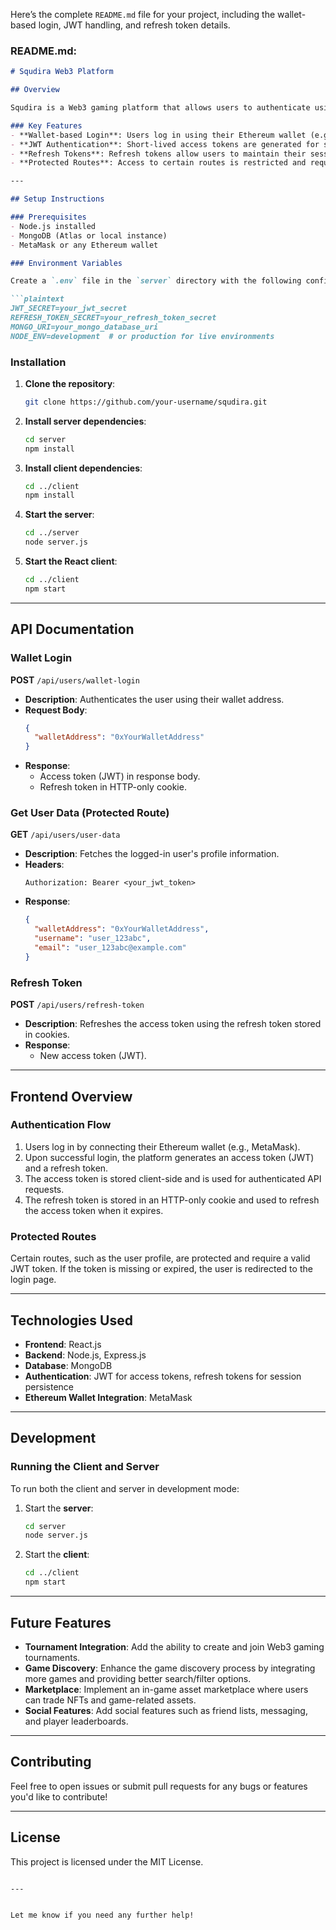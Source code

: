 Here’s the complete `README.md` file for your project, including the wallet-based login, JWT handling, and refresh token details.

### **README.md**:

```markdown
# Squdira Web3 Platform

## Overview

Squdira is a Web3 gaming platform that allows users to authenticate using their Ethereum wallet and securely interact with various Web3 games. The platform uses **JWT** and **refresh token** mechanisms for authentication, ensuring a seamless and secure experience for users.

### Key Features
- **Wallet-based Login**: Users log in using their Ethereum wallet (e.g., MetaMask).
- **JWT Authentication**: Short-lived access tokens are generated for secure API access.
- **Refresh Tokens**: Refresh tokens allow users to maintain their session for up to 7 days without needing to re-login.
- **Protected Routes**: Access to certain routes is restricted and requires valid authentication.

---

## Setup Instructions

### Prerequisites
- Node.js installed
- MongoDB (Atlas or local instance)
- MetaMask or any Ethereum wallet

### Environment Variables

Create a `.env` file in the `server` directory with the following configuration:

```plaintext
JWT_SECRET=your_jwt_secret
REFRESH_TOKEN_SECRET=your_refresh_token_secret
MONGO_URI=your_mongo_database_uri
NODE_ENV=development  # or production for live environments
```

### Installation

1. **Clone the repository**:
   ```bash
   git clone https://github.com/your-username/squdira.git
   ```

2. **Install server dependencies**:
   ```bash
   cd server
   npm install
   ```

3. **Install client dependencies**:
   ```bash
   cd ../client
   npm install
   ```

4. **Start the server**:
   ```bash
   cd ../server
   node server.js
   ```

5. **Start the React client**:
   ```bash
   cd ../client
   npm start
   ```

---

## API Documentation

### Wallet Login

**POST** `/api/users/wallet-login`

- **Description**: Authenticates the user using their wallet address.
- **Request Body**:
  ```json
  {
    "walletAddress": "0xYourWalletAddress"
  }
  ```
- **Response**:
  - Access token (JWT) in response body.
  - Refresh token in HTTP-only cookie.

### Get User Data (Protected Route)

**GET** `/api/users/user-data`

- **Description**: Fetches the logged-in user's profile information.
- **Headers**:
  ```plaintext
  Authorization: Bearer <your_jwt_token>
  ```
- **Response**:
  ```json
  {
    "walletAddress": "0xYourWalletAddress",
    "username": "user_123abc",
    "email": "user_123abc@example.com"
  }
  ```

### Refresh Token

**POST** `/api/users/refresh-token`

- **Description**: Refreshes the access token using the refresh token stored in cookies.
- **Response**:
  - New access token (JWT).

---

## Frontend Overview

### Authentication Flow

1. Users log in by connecting their Ethereum wallet (e.g., MetaMask).
2. Upon successful login, the platform generates an access token (JWT) and a refresh token.
3. The access token is stored client-side and is used for authenticated API requests.
4. The refresh token is stored in an HTTP-only cookie and used to refresh the access token when it expires.

### Protected Routes

Certain routes, such as the user profile, are protected and require a valid JWT token. If the token is missing or expired, the user is redirected to the login page.

---

## Technologies Used

- **Frontend**: React.js
- **Backend**: Node.js, Express.js
- **Database**: MongoDB
- **Authentication**: JWT for access tokens, refresh tokens for session persistence
- **Ethereum Wallet Integration**: MetaMask

---

## Development

### Running the Client and Server

To run both the client and server in development mode:

1. Start the **server**:
   ```bash
   cd server
   node server.js
   ```

2. Start the **client**:
   ```bash
   cd ../client
   npm start
   ```

---

## Future Features

- **Tournament Integration**: Add the ability to create and join Web3 gaming tournaments.
- **Game Discovery**: Enhance the game discovery process by integrating more games and providing better search/filter options.
- **Marketplace**: Implement an in-game asset marketplace where users can trade NFTs and game-related assets.
- **Social Features**: Add social features such as friend lists, messaging, and player leaderboards.

---

## Contributing

Feel free to open issues or submit pull requests for any bugs or features you'd like to contribute!

---

## License

This project is licensed under the MIT License.
```

---


Let me know if you need any further help!